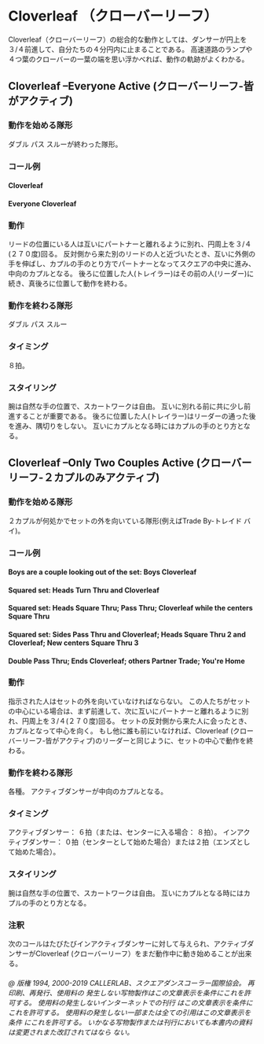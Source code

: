 

# Cloverleaf （クローバーリーフ）

Cloverleaf（クローバーリーフ）の総合的な動作としては、ダンサーが円上を３/４前進して、自分たちの４分円内に止まることである。 高速道路のランプや４つ葉のクローバーの一葉の端を思い浮かべれば、動作の軌跡がよくわかる。

## Cloverleaf –Everyone Active (クローバーリーフ-皆がアクティブ)

### 動作を始める隊形

ダブル パス スルーが終わった隊形。

### コール例

#### Cloverleaf
#### Everyone Cloverleaf

### 動作

リードの位置にいる人は互いにパートナーと離れるように別れ、円周上を３/４(２７０度)回る。
反対側から来た別のリードの人と近づいたとき、互いに外側の手を伸ばし、カプルの手のとり方でパートナーとなってスクエアの中央に進み、中向のカプルとなる。
後ろに位置した人(トレイラー)はその前の人(リーダー)に続き、真後ろに位置して動作を終わる。

### 動作を終わる隊形

ダブル パス スルー

### タイミング

８拍。

### スタイリング

腕は自然な手の位置で、スカートワークは自由。 互いに別れる前に共に少し前進することが重要である。 後ろに位置した人(トレイラー)はリーダーの通った後を進み、隅切りをしない。 互いにカプルとなる時にはカプルの手のとり方となる。

## Cloverleaf –Only Two Couples Active (クローバーリーフ-２カプルのみアクティブ)

### 動作を始める隊形

２カプルが何処かでセットの外を向いている隊形(例えばTrade By-トレイド バイ)。

### コール例

#### Boys are a couple looking out of the set: Boys Cloverleaf
#### Squared set: Heads Turn Thru and Cloverleaf
#### Squared set: Heads Square Thru; Pass Thru; Cloverleaf while the centers Square Thru
#### Squared set: Sides Pass Thru and Cloverleaf; Heads Square Thru 2 and Cloverleaf; New centers Square Thru 3
#### Double Pass Thru; Ends Cloverleaf; others Partner Trade; You're Home

### 動作

指示された人はセットの外を向いていなければならない。 この人たちがセットの中心にいる場合は、まず前進して、次に互いにパートナーと離れるように別れ、円周上を３/４(２７０度)回る。 セットの反対側から来た人に会ったとき、カプルとなって中心を向く。 もし他に誰も前にいなければ、Cloverleaf (クローバーリーフ-皆がアクティブ)のリーダーと同じように、セットの中心で動作を終わる。

### 動作を終わる隊形

各種。 アクティブダンサーが中向のカプルとなる。

### タイミング

アクティブダンサー： ６拍（または、センターに入る場合： ８拍）。 インアクティブダンサー： ０拍（センターとして始めた場合）または２拍（エンズとして始めた場合）。

### スタイリング

腕は自然な手の位置で、スカートワークは自由。 互いにカプルとなる時にはカプルの手のとり方となる。

### 注釈

次のコールはたびたびインアクティブダンサーに対して与えられ、アクティブダンサーがCloverleaf (クローバーリーフ）をまだ動作中に動き始めることが出来る。

###### @ 版権 1994, 2000-2019 CALLERLAB、スクエアダンスコーラー国際協会。 再印刷、再発行、使用料の 発生しない写物製作はこの文章表示を条件にこれを許可する。 使用料の発生しないインターネットでの刊行 はこの文章表示を条件にこれを許可する。 使用料の発生しない一部または全ての引用はこの文章表示を条件 にこれを許可する。 いかなる写物製作または刊行においても本書内の資料は変更されまた改訂されてはなら ない。



